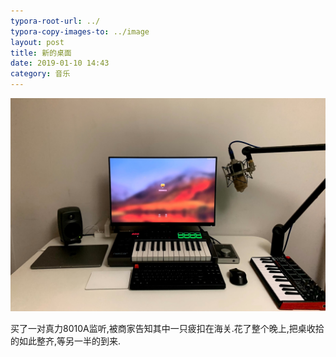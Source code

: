 ```yaml
---
typora-root-url: ../
typora-copy-images-to: ../image
layout: post
title: 新的桌面
date: 2019-01-10 14:43
category: 音乐
---
```


![image-20190110144516832](/image/image-20190110144516832-7102716.png)



买了一对真力8010A监听,被商家告知其中一只疲扣在海关.花了整个晚上,把桌收拾的如此整齐,等另一半的到来.